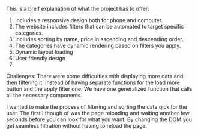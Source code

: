 This is a breif explanation of what the project has to offer:
1. Includes a responsive design both for phone and computer.
2. The website includes filters that can be automated to target specific categories.
3. Includes sorting by name, price in ascending and descending order.
4. The categories have dynamic rendering based on filters you apply.
5. Dynamic layout loading
6. User friendly design
7. 
Challenges:
There were some difficulties with displaying more data and then filtering it. Instead of having separate functions for the load more button and the apply filter one. We have one generalized function that calls all the necessary components.

I wanted to make the process of filtering and sorting the data qick for the user. The first I though of was the page reloading and waiting another few seconds before you can look for what you want. By changing the DOM you get seamless filtration without having to reload the page. 
